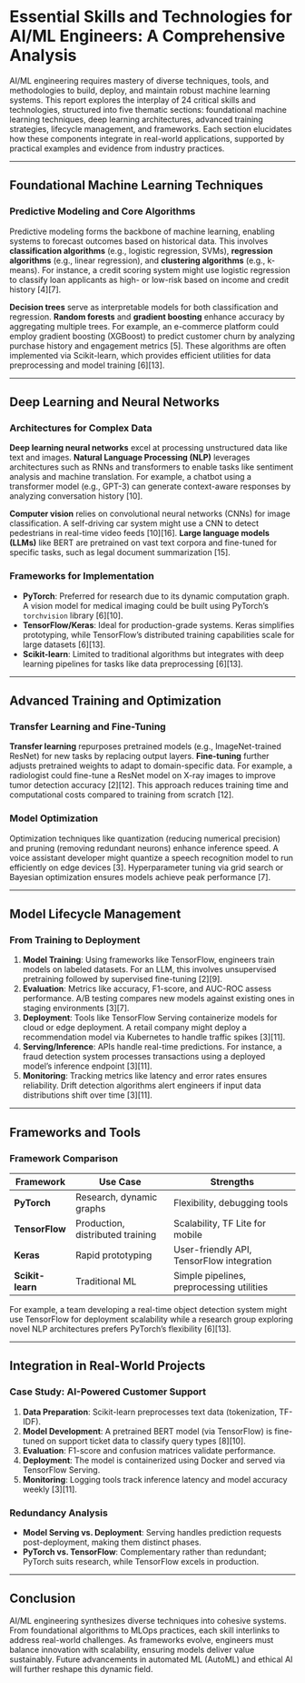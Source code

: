 # Essential Skills and Technologies for AI/ML Engineers: A Comprehensive Analysis  

AI/ML engineering requires mastery of diverse techniques, tools, and methodologies to build, deploy, and maintain robust machine learning systems. This report explores the interplay of 24 critical skills and technologies, structured into five thematic sections: foundational machine learning techniques, deep learning architectures, advanced training strategies, lifecycle management, and frameworks. Each section elucidates how these components integrate in real-world applications, supported by practical examples and evidence from industry practices.  

---

## Foundational Machine Learning Techniques  

### Predictive Modeling and Core Algorithms  
Predictive modeling forms the backbone of machine learning, enabling systems to forecast outcomes based on historical data. This involves **classification algorithms** (e.g., logistic regression, SVMs), **regression algorithms** (e.g., linear regression), and **clustering algorithms** (e.g., k-means). For instance, a credit scoring system might use logistic regression to classify loan applicants as high- or low-risk based on income and credit history [4][7].  

**Decision trees** serve as interpretable models for both classification and regression. **Random forests** and **gradient boosting** enhance accuracy by aggregating multiple trees. For example, an e-commerce platform could employ gradient boosting (XGBoost) to predict customer churn by analyzing purchase history and engagement metrics [5]. These algorithms are often implemented via Scikit-learn, which provides efficient utilities for data preprocessing and model training [6][13].  

---

## Deep Learning and Neural Networks  

### Architectures for Complex Data  
**Deep learning neural networks** excel at processing unstructured data like text and images. **Natural Language Processing (NLP)** leverages architectures such as RNNs and transformers to enable tasks like sentiment analysis and machine translation. For example, a chatbot using a transformer model (e.g., GPT-3) can generate context-aware responses by analyzing conversation history [10].  

**Computer vision** relies on convolutional neural networks (CNNs) for image classification. A self-driving car system might use a CNN to detect pedestrians in real-time video feeds [10][16]. **Large language models (LLMs)** like BERT are pretrained on vast text corpora and fine-tuned for specific tasks, such as legal document summarization [15].  

### Frameworks for Implementation  
- **PyTorch**: Preferred for research due to its dynamic computation graph. A vision model for medical imaging could be built using PyTorch’s `torchvision` library [6][10].  
- **TensorFlow/Keras**: Ideal for production-grade systems. Keras simplifies prototyping, while TensorFlow’s distributed training capabilities scale for large datasets [6][13].  
- **Scikit-learn**: Limited to traditional algorithms but integrates with deep learning pipelines for tasks like data preprocessing [6][13].  

---

## Advanced Training and Optimization  

### Transfer Learning and Fine-Tuning  
**Transfer learning** repurposes pretrained models (e.g., ImageNet-trained ResNet) for new tasks by replacing output layers. **Fine-tuning** further adjusts pretrained weights to adapt to domain-specific data. For example, a radiologist could fine-tune a ResNet model on X-ray images to improve tumor detection accuracy [2][12]. This approach reduces training time and computational costs compared to training from scratch [12].  

### Model Optimization  
Optimization techniques like quantization (reducing numerical precision) and pruning (removing redundant neurons) enhance inference speed. A voice assistant developer might quantize a speech recognition model to run efficiently on edge devices [3]. Hyperparameter tuning via grid search or Bayesian optimization ensures models achieve peak performance [7].  

---

## Model Lifecycle Management  

### From Training to Deployment  
1. **Model Training**: Using frameworks like TensorFlow, engineers train models on labeled datasets. For an LLM, this involves unsupervised pretraining followed by supervised fine-tuning [2][9].  
2. **Evaluation**: Metrics like accuracy, F1-score, and AUC-ROC assess performance. A/B testing compares new models against existing ones in staging environments [3][7].  
3. **Deployment**: Tools like TensorFlow Serving containerize models for cloud or edge deployment. A retail company might deploy a recommendation model via Kubernetes to handle traffic spikes [3][11].  
4. **Serving/Inference**: APIs handle real-time predictions. For instance, a fraud detection system processes transactions using a deployed model’s inference endpoint [3][11].  
5. **Monitoring**: Tracking metrics like latency and error rates ensures reliability. Drift detection algorithms alert engineers if input data distributions shift over time [3][11].  

---

## Frameworks and Tools  

### Framework Comparison  
| **Framework**   | **Use Case**                          | **Strengths**                              |  
|------------------|---------------------------------------|--------------------------------------------|  
| **PyTorch**      | Research, dynamic graphs             | Flexibility, debugging tools               |  
| **TensorFlow**   | Production, distributed training      | Scalability, TF Lite for mobile           |  
| **Keras**        | Rapid prototyping                     | User-friendly API, TensorFlow integration  |  
| **Scikit-learn** | Traditional ML                        | Simple pipelines, preprocessing utilities  |  

For example, a team developing a real-time object detection system might use TensorFlow for deployment scalability while a research group exploring novel NLP architectures prefers PyTorch’s flexibility [6][13].  

---

## Integration in Real-World Projects  

### Case Study: AI-Powered Customer Support  
1. **Data Preparation**: Scikit-learn preprocesses text data (tokenization, TF-IDF).  
2. **Model Development**: A pretrained BERT model (via TensorFlow) is fine-tuned on support ticket data to classify query types [8][10].  
3. **Evaluation**: F1-score and confusion matrices validate performance.  
4. **Deployment**: The model is containerized using Docker and served via TensorFlow Serving.  
5. **Monitoring**: Logging tools track inference latency and model accuracy weekly [3][11].  

### Redundancy Analysis  
- **Model Serving vs. Deployment**: Serving handles prediction requests post-deployment, making them distinct phases.  
- **PyTorch vs. TensorFlow**: Complementary rather than redundant; PyTorch suits research, while TensorFlow excels in production.  

---

## Conclusion  
AI/ML engineering synthesizes diverse techniques into cohesive systems. From foundational algorithms to MLOps practices, each skill interlinks to address real-world challenges. As frameworks evolve, engineers must balance innovation with scalability, ensuring models deliver value sustainably. Future advancements in automated ML (AutoML) and ethical AI will further reshape this dynamic field.